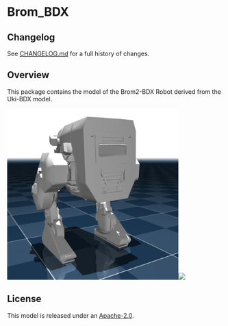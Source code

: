 # Brom_BDX

## Changelog

See [CHANGELOG.md](./CHANGELOG.md) for a full history of changes.

## Overview

This package contains the model of the Brom2-BDX Robot derived from the Uki-BDX model.

<p float="left">
  <img src="brom_bdx.png" width="400"><img src="brom_bdx.gif" width="400">
</p>

## License

This model is released under an [Apache-2.0](LICENSE).
